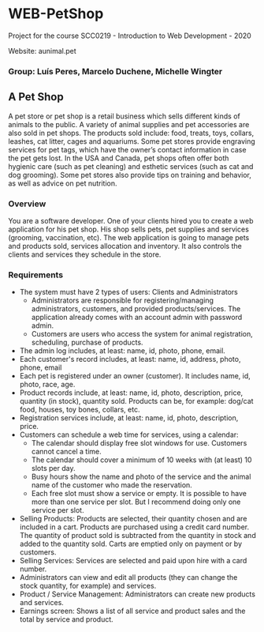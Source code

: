# WEB-PetShop
Project for the course SCC0219 - Introduction to Web Development - 2020

Website: aunimal.pet

### Group:  Luís Peres, Marcelo Duchene, Michelle Wingter

## A Pet Shop

A pet store or pet shop is a retail business which sells different kinds of animals to the public. A variety of animal supplies and pet accessories are also sold in pet shops. The products sold include: food, treats, toys, collars, leashes, cat litter, cages and aquariums. Some pet stores provide engraving services for pet tags, which have the owner’s contact information in case the pet gets lost.
In the USA and Canada, pet shops often offer both hygienic care (such as pet cleaning) and esthetic services (such as cat and dog grooming). Some pet stores also provide tips on training and behavior, as well as advice on pet nutrition.

### Overview
You are a software developer. One of your clients hired you to create a web application for his pet shop. His shop sells pets, pet supplies and services (grooming, vaccination, etc). The web application is going to manage pets and products sold, services allocation and inventory. It also controls the clients and services they schedule in the store.

### Requirements
* The system must have 2 types of users: Clients and Administrators
   * Administrators are responsible for registering/managing administrators, customers, and provided products/services. The application already comes with an account admin with password admin.
   * Customers are users who access the system for animal registration, scheduling, purchase of products.
* The admin log includes, at least: name, id, photo, phone, email.
* Each customer's record includes, at least: name, id, address, photo, phone, email
* Each pet is registered under an owner (customer). It includes name, id, photo, race, age.
* Product records include, at least: name, id, photo, description, price, quantity (in stock), quantity sold. Products can be, for example: dog/cat food, houses, toy bones, collars, etc.
* Registration services include, at least: name, id, photo, description, price.
* Customers can schedule a web time for services, using a calendar:
   * The calendar should display free slot windows for use. Customers cannot cancel a time.
   * The calendar should cover a minimum of 10 weeks with (at least) 10 slots per day.
   * Busy hours show the name and photo of the service and the animal name of the customer who made the reservation.
   * Each free slot must show a service or empty. It is possible to have more than one service per slot. But I recommend doing only one service per slot.
* Selling Products: Products are selected, their quantity chosen and are included in a cart. Products are purchased using a credit card number. The quantity of product sold is subtracted from the quantity in stock and added to the quantity sold. Carts are emptied only on payment or by customers.
* Selling Services: Services are selected and paid upon hire with a card number. 
* Administrators can view and edit all products (they can change the stock quantity, for example) and services. 
* Product / Service Management: Administrators can create new products and services.
* Earnings screen: Shows a list of all service and product sales and the total by service and product.

